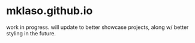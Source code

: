 # mklaso.github.io
work in progress.
will update to better showcase projects, along w/ better styling in the future.
